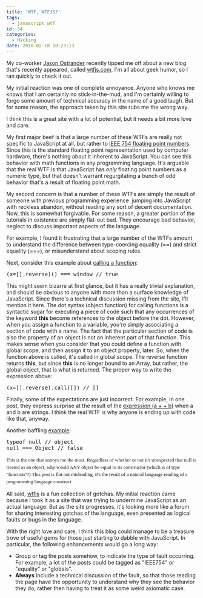 ```yaml
---
title: 'WTF, WTFJS?'
tags:
  - javascript wtf
id: 34
categories:
  - Hacking
date: 2010-02-18 10:23:13
---
```


My co-worker [Jason Ostrander](http://jasonostrander.posterous.com "Jason Ostrander") recently tipped me off about a new blog that's recently appeared, called [wtfjs.com](http://wtfjs.com). I'm all about geek humor, so I ran quickly to check it out.

My initial reaction was one of complete annoyance. Anyone who knows me knows that I am certainly no stick-in-the-mud, and I'm certainly willing to forgo some amount of technical accuracy in the name of a good laugh. But for some reason, the approach taken by this site rubs me the wrong way.

I think this is a great site with a lot of potential, but it needs a bit more love and care.
<!--more-->

My first major beef is that a large number of these WTFs  are really not specific to JavaScript at all, but rather to [IEEE 754 floating point numbers](http://en.wikipedia.org/wiki/IEEE_754-2008). Since this is the standard floating point representation used by computer hardware, there's nothing about it inherent to JavaScript. You can see this behavior with math functions in any programming language. It's arguable that the real WTF is that JavaScript has *only* floating point numbers as a numeric type, but that doesn't warrant regurgitating a bunch of odd behavior that's a result of floating point math.

My second concern is that a number of these WTFs are simply the result of someone with previous programming experience  jumping into JavaScript with reckless abandon, without reading any sort of decent documentation. Now, this is somewhat forgivable. For some reason, a greater portion of the tutorials in existence are simply flat-out bad. They encourage bad behavior, neglect to discuss important aspects of the language.

For example, I found it frustrating that a large number of the WTFs amount to understand the difference between type-coercing equality (==) and strict equality (===), or misunderstand about scoping rules.

Next, consider this example about [calling a function](http://wtfjs.com/post/385820317/thanks-to-http-twitter-com-tobeytailor-for):

<pre lang="c">
(x=[].reverse)() === window // true
</pre>

This might seem bizarre at first glance, but it has a really trivial explanation, and should be obvious to anyone with more than a surface knowledge of JavaScript. Since there's a technical discussion missing from the site, I'll mention it here. The dot syntax (object.function) for calling functions is a syntactic sugar for executing a piece of code such that any occurrences of the keyword **this** become references to the object before the dot. However, when you assign a function to a variable, you're simply associating a section of code with a name. The fact that the particular section of code is also the property of an object is not an inherent part of that function. This makes sense when you consider that you could define a function with global scope, and then assign it to an object property, later. So, when the function above is called, it's called in global scope. The reverse function returns **this**, but since **this** is no longer bound to an Array, but rather, the global object, that is what is returned. The proper way to write the expression above:

<pre lang="c">
(x=[].reverse).call([]) // []
</pre>

Finally, some of the expectations are just incorrect. For example, in one post, they express surprise at the result of the [expression (a + + b)](http://wtfjs.com/post/385887531/evaluted-as-foo-bar-which-converts) when a and b are strings. I think the real WTF is why anyone is ending up with code like that, anyway.

Another baffling [example](http://wtfjs.com/post/386185988/classic-null-is-not-an-object):
<pre lang="c">
typeof null // object
null === Object // false
</pre>
<span style="font-family: Georgia, 'Times New Roman', 'Bitstream Charter', Times, serif; line-height: 19px; white-space: normal; font-size: 13px;">This is the one that annoys me the most. Regardless of whether or not it's unexpected that null is treated as an object, why would ANY object be equal to its constructor (which is of type "function"?) This post is flat out misleading, it's the result of a natural language reading of a programming language construct.</span>

All said, [wtfjs](http://wtfjs.com) is a fun collection of gotchas. My initial reaction came because I took it as a site that was trying to undermine JavaScript as an actual language. But as the site progresses, it's looking more like a forum for sharing interesting gotchas of the language, even presented as logical faults or bugs in the language.

With the right love and care, I think this blog could manage to be a treasure trove of useful gems for those just starting to dabble with JavaScript. In particular, the following enhancements would go a long way:

*   Group or tag the posts somehow, to indicate the type of fault occurring. For example, a lot of the posts could be tagged as "IEEE754" or "equality" or "globals".
*   **Always** include a technical discussion of the fault, so that those reading the page have the opportunity to understand why they see the behavior they do, rather then having to treat it as some weird axiomatic case.
